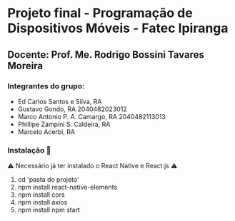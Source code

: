 <h1>Projeto final - Programação de Dispositivos Móveis - Fatec Ipiranga </h1>

## Docente: Prof. Me. Rodrigo Bossini Tavares Moreira

### Integrantes do grupo:

+ Ed Carlos Santos e Silva, RA 
+ Gustavo Gondo, RA 2040482023012 
+ Marco Antonio P. A. Camargo, RA 2040482113013 
+ Phillipe Zampini S. Caldeira, RA 
+ Marcelo Acerbi, RA

### Instalação 🔧

⚠️ Necessário já ter instalado o React Native e React.js ⚠️

1. cd 'pasta do projeto' 
2. npm install react-native-elements 
3. npm install cors 
4. npm install axios 
5. npm install npm start
